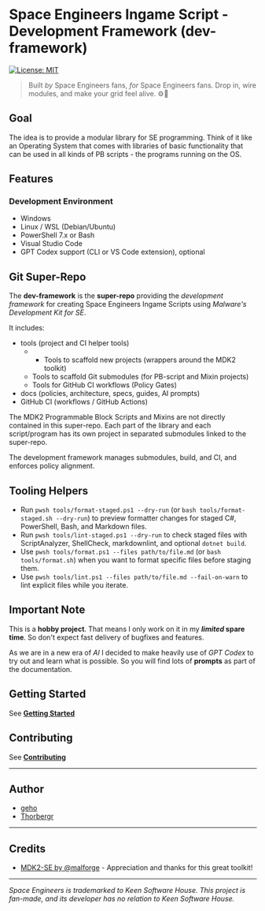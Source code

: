 # Space Engineers Ingame Script - Development Framework (dev-framework)

[![License: MIT](https://img.shields.io/badge/License-MIT-yellow.svg)](https://opensource.org/licenses/MIT)

> Built _by_ Space Engineers fans, _for_ Space Engineers fans. Drop in, wire modules, and make your grid feel alive. ⚙️🚀

## Goal

The idea is to provide a modular library for SE programming. Think of it like an Operating System that comes with libraries of basic functionality that can be used in all kinds of PB scripts - the programs running on the OS.

## Features

### Development Environment

- Windows
- Linux / WSL (Debian/Ubuntu)
- PowerShell 7.x or Bash
- Visual Studio Code
- GPT Codex support (CLI or VS Code extension), optional

## Git Super-Repo

The **dev-framework** is the **super-repo** providing the _development framework_ for creating Space Engineers Ingame Scripts using _Malware's Development Kit for SE_.

It includes:

- tools (project and CI helper tools)
  - - Tools to scaffold new projects (wrappers around the MDK2 toolkit)
  - Tools to scaffold Git submodules (for PB-script and Mixin projects)
  - Tools for GitHub CI workflows (Policy Gates)
- docs (policies, architecture, specs, guides, AI prompts)
- GitHub CI (workflows / GitHub Actions)

The MDK2 Programmable Block Scripts and Mixins are not directly contained in this super-repo. Each part of the library and each script/program has its own project in separated submodules linked to the super-repo.

The development framework manages submodules, build, and CI, and enforces policy alignment.

## Tooling Helpers

- Run `pwsh tools/format-staged.ps1 --dry-run` (or `bash tools/format-staged.sh --dry-run`) to preview formatter changes for staged C#, PowerShell, Bash, and Markdown files.
- Run `pwsh tools/lint-staged.ps1 --dry-run` to check staged files with ScriptAnalyzer, ShellCheck, markdownlint, and optional `dotnet build`.
- Use `pwsh tools/format.ps1 --files path/to/file.md` (or `bash tools/format.sh`) when you want to format specific files before staging them.
- Use `pwsh tools/lint.ps1 --files path/to/file.md --fail-on-warn` to lint explicit files while you iterate.

## Important Note

This is a **hobby project**. That means I only work on it in my **_limited_ spare time**. So don't expect fast delivery of bugfixes and features.

As we are in a new era of _AI_ I decided to make heavily use of _GPT Codex_ to try out and learn what is possible. So you will find lots of **prompts** as part of the documentation.

## Getting Started

See **[Getting Started](docs/GettingStarted.md)**

## Contributing

See **[Contributing](docs/CONTRIBUTING.md)**

---

## Author

- [geho](https://github.com/geho)
- [Thorbergr](https://steamcommunity.com/profiles/76561198125979465)

---

## Credits

- [MDK2-SE by @malforge](https://github.com/malforge/mdk2) - Appreciation and thanks for this great toolkit!

---

_Space Engineers is trademarked to Keen Software House. This project is fan-made, and its developer has no relation to Keen Software House._

